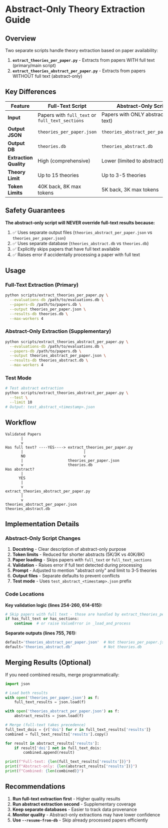 # Abstract-Only Theory Extraction Guide

## Overview

Two separate scripts handle theory extraction based on paper availability:

1. **`extract_theories_per_paper.py`** - Extracts from papers WITH full text (primary/main script)
2. **`extract_theories_abstract_per_paper.py`** - Extracts from papers WITHOUT full text (abstract-only)

## Key Differences

| Feature | Full-Text Script | Abstract-Only Script |
|---------|-----------------|---------------------|
| **Input** | Papers with `full_text` or `full_text_sections` | Papers with ONLY abstract (no full text) |
| **Output JSON** | `theories_per_paper.json` | `theories_abstract_per_paper.json` |
| **Output DB** | `theories.db` | `theories_abstract.db` |
| **Extraction Quality** | High (comprehensive) | Lower (limited to abstract) |
| **Theory Limit** | Up to 15 theories | Up to 3-5 theories |
| **Token Limits** | 40K back, 8K max tokens | 5K back, 3K max tokens |

## Safety Guarantees

**The abstract-only script will NEVER override full-text results because:**

1. ✅ Uses separate output files (`theories_abstract_per_paper.json` vs `theories_per_paper.json`)
2. ✅ Uses separate database (`theories_abstract.db` vs `theories.db`)
3. ✅ Explicitly skips papers that have full text available
4. ✅ Raises error if accidentally processing a paper with full text

## Usage

### Full-Text Extraction (Primary)
```bash
python scripts/extract_theories_per_paper.py \
  --evaluations-db /path/to/evaluations.db \
  --papers-db /path/to/papers.db \
  --output theories_per_paper.json \
  --results-db theories.db \
  --max-workers 4
```

### Abstract-Only Extraction (Supplementary)
```bash
python scripts/extract_theories_abstract_per_paper.py \
  --evaluations-db /path/to/evaluations.db \
  --papers-db /path/to/papers.db \
  --output theories_abstract_per_paper.json \
  --results-db theories_abstract.db \
  --max-workers 4
```

### Test Mode
```bash
# Test abstract extraction
python scripts/extract_theories_abstract_per_paper.py \
  --test \
  --limit 10
# Output: test_abstract_<timestamp>.json
```

## Workflow

```
Validated Papers
       |
       v
Has full text? ----YES----> extract_theories_per_paper.py
       |                           |
       NO                          v
       |                    theories_per_paper.json
       v                    theories.db
Has abstract?
       |
      YES
       |
       v
extract_theories_abstract_per_paper.py
       |
       v
theories_abstract_per_paper.json
theories_abstract.db
```

## Implementation Details

### Abstract-Only Script Changes

1. **Docstring** - Clear description of abstract-only purpose
2. **Token limits** - Reduced for shorter abstracts (5K/3K vs 40K/8K)
3. **Paper loading** - Skips papers with `full_text` or `full_text_sections`
4. **Validation** - Raises error if full text detected during processing
5. **Prompt** - Adjusted to mention "abstract only" and limit to 3-5 theories
6. **Output files** - Separate defaults to prevent conflicts
7. **Test mode** - Uses `test_abstract_<timestamp>.json` prefix

### Code Locations

**Key validation logic (lines 254-260, 614-615):**
```python
# Skip papers with full text - those are handled by extract_theories_per_paper.py
if has_full_text or has_sections:
    continue  # or raise ValueError in _load_and_process
```

**Separate outputs (lines 755, 761):**
```python
default='theories_abstract_per_paper.json'  # Not theories_per_paper.json
default='theories_abstract.db'              # Not theories.db
```

## Merging Results (Optional)

If you need combined results, merge programmatically:

```python
import json

# Load both results
with open('theories_per_paper.json') as f:
    full_text_results = json.load(f)

with open('theories_abstract_per_paper.json') as f:
    abstract_results = json.load(f)

# Merge (full-text takes precedence)
full_text_dois = {r['doi'] for r in full_text_results['results']}
combined = full_text_results['results'].copy()

for result in abstract_results['results']:
    if result['doi'] not in full_text_dois:
        combined.append(result)

print(f"Full-text: {len(full_text_results['results'])}")
print(f"Abstract-only: {len(abstract_results['results'])}")
print(f"Combined: {len(combined)}")
```

## Recommendations

1. **Run full-text extraction first** - Higher quality results
2. **Run abstract extraction second** - Supplementary coverage
3. **Keep separate databases** - Easier to track data provenance
4. **Monitor quality** - Abstract-only extractions may have lower confidence
5. **Use `--resume-from-db`** - Skip already processed papers efficiently
